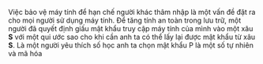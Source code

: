 Việc bảo vệ máy tính để hạn chế người khác thâm nhập là một vấn đề đặt ra cho mọi người sử dụng máy tính.
Để tăng tính an toàn trong lưu trữ, một người đã quyết định giấu mật khẩu truy cập máy tính của mình vào
một xâu **S** với một qui ước sao cho khi cần anh ta có thể lấy lại được mật khẩu từ xâu **S**. Là một người yêu 
thích số học anh ta chọn mật khẩu P là một số tự nhiên và mã hóa
